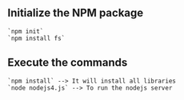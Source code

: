 ## Initialize the NPM package
    `npm init`
    `npm install fs`

## Execute the commands
    `npm install` --> It will install all libraries
    `node nodejs4.js` --> To run the nodejs server
